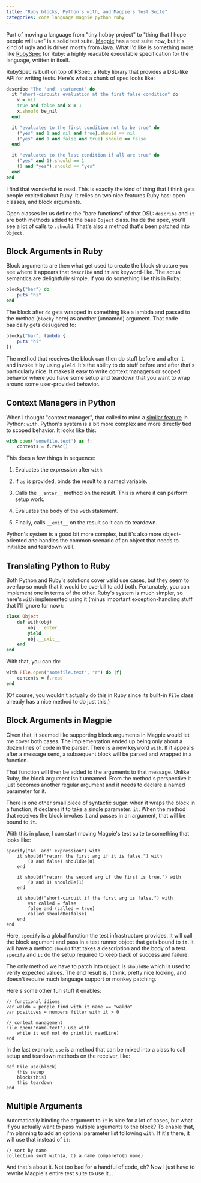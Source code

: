 ```yaml
---
title: "Ruby blocks, Python's with, and Magpie's Test Suite"
categories: code language magpie python ruby
---
```


Part of moving a language from "tiny hobby project" to "thing that I hope
people will use" is a solid test suite. [Magpie](http://magpie.stuffwithstuff.com/) has a test suite now, but
it's kind of ugly and is driven mostly from Java. What I'd like is something
more like [RubySpec](http://www.rubyspec.org/) for Ruby: a highly readable executable specification
for the language, written in itself.

RubySpec is built on top of RSpec, a Ruby library that provides a DSL-like API
for writing tests. Here's what a chunk of spec looks like:

```ruby
describe "The 'and' statement" do
  it "short-circuits evaluation at the first false condition" do
    x = nil
    true and false and x = 1
    x.should be_nil
  end

  it "evaluates to the first condition not to be true" do
    ("yes" and 1 and nil and true).should == nil
    ("yes" and 1 and false and true).should == false
  end

  it "evaluates to the last condition if all are true" do
    ("yes" and 1).should == 1
    (1 and "yes").should == "yes"
  end
end
```

I find that wonderful to read. This is exactly the kind of thing that I think
gets people excited about Ruby. It relies on two nice features Ruby has: open
classes, and block arguments.

Open classes let us define the "bare functions" of that DSL: `describe` and
`it` are both methods added to the base `Object` class. Inside the spec,
you'll see a lot of calls to `.should`. That's also a method that's been
patched into `Object`.

## Block Arguments in Ruby

Block arguments are then what get used to create the block structure you see
where it appears that `describe` and `it` are keyword-like. The actual
semantics are delightfully simple. If you do something like this in Ruby:

```ruby
blocky("bar") do
    puts "hi"
end
```

The block after `do` gets wrapped in something like a lambda and passed to the
method (`blocky` here) as another (unnamed) argument. That code basically gets
desugared to:

```ruby
blocky("bar", lambda {
    puts "hi"
})
```

The method that receives the block can then do stuff before and after it, and
invoke it by using `yield`. It's the ability to do stuff before and after
that's particularly nice. It makes it easy to write context managers or scoped
behavior where you have some setup and teardown that you want to wrap around
some user-provided behavior.

## Context Managers in Python

When I thought "context manager", that called to mind a [similar feature](http://www.python.org/dev/peps/pep-0343/)
in Python: `with`. Python's system is a bit more complex and more directly
tied to scoped behavior. It looks like this:

```python
with open('somefile.text') as f:
    contents = f.read()
```

This does a few things in sequence:

  1. Evaluates the expression after `with`.

  2. If `as` is provided, binds the result to a named variable.

  3. Calls the `__enter__` method on the result. This is where it can perform setup work.

  4. Evaluates the body of the `with` statement.

  5. Finally, calls `__exit__` on the result so it can do teardown.

Python's system is a good bit more complex, but it's also more object-oriented
and handles the common scenario of an object that needs to initialize and
teardown well.

## Translating Python to Ruby

Both Python and Ruby's solutions cover valid use cases, but they seem to
overlap so much that it would be overkill to add both. Fortunately, you can
implement one in terms of the other. Ruby's system is much simpler, so here's
`with` implemented using it (minus important exception-handling stuff that
I'll ignore for now):

```ruby
class Object
    def with(obj)
        obj.__enter__
        yield
        obj.__exit__
    end
end
```

With that, you can do:

```ruby
with File.open("somefile.text", "r") do |f|
    contents = f.read
end
```

(Of course, you wouldn't actually do this in Ruby since its built-in `File`
class already has a nice method to do just this.)

## Block Arguments in Magpie

Given that, it seemed like supporting block arguments in Magpie would let me
cover both cases. The implementation ended up being only about a dozen lines
of code in the parser. There is a new keyword `with`. If it appears after a
message send, a subsequent block will be parsed and wrapped in a function.

That function will then be added to the arguments to that message. Unlike
Ruby, the block argument isn't unnamed. From the method's perspective it just
becomes another regular argument and it needs to declare a named parameter for
it.

There is one other small piece of syntactic sugar: when it wraps the block in
a function, it declares it to take a single parameter: `it`. When the method
that receives the block invokes it and passes in an argument, that will be
bound to `it`.

With this in place, I can start moving Magpie's test suite to something that
looks like:

```magpie
specify("An 'and' expression") with
    it should("return the first arg if it is false.") with
        (0 and false) shouldBe(0)
    end

    it should("return the second arg if the first is true.") with
        (0 and 1) shouldBe(1)
    end

    it should("short-circuit if the first arg is false.") with
        var called = false
        false and (called = true)
        called shouldBe(false)
    end
end
```

Here, `specify` is a global function the test infrastructure provides. It will
call the block argument and pass in a test runner object that gets bound to
`it`. It will have a method `should` that takes a description and the body of
a test. `specify` and `it` do the setup required to keep track of success and
failure.

The only method we have to patch into `Object` is `shouldBe` which is used to
verify expected values. The end result is, I think, pretty nice looking, and
doesn't require much language support or monkey patching.

Here's some other fun stuff it enables:

```magpie
// functional idioms
var waldo = people find with it name == "waldo"
var positives = numbers filter with it > 0

// context management
File open("name.text") use with
    while it eof not do print(it readLine)
end
```

In the last example, `use` is a method that can be mixed into a class to call
setup and teardown methods on the receiver, like:

```magpie
def File use(block)
    this setup
    block(this)
    this teardown
end
```

## Multiple Arguments

Automatically binding the argument to `it` is nice for a lot of cases, but
what if you actually want to pass multiple arguments to the block? To enable
that, I'm planning to add an optional parameter list following `with`. If it's
there, it will use that instead of `it`:

```magpie
// sort by name
collection sort with(a, b) a name compareTo(b name)
```

And that's about it. Not too bad for a handful of code, eh? Now I just have to
rewrite Magpie's entire test suite to use it&hellip;
